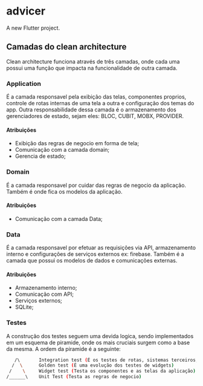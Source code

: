 # advicer

A new Flutter project.

## Camadas do clean architecture

Clean architecture funciona através de três camadas, onde cada uma possui uma função que impacta na funcionalidade de outra camada.

### Application
É a camada responsavel pela exibição das telas, componentes proprios, controle de rotas internas de uma tela a outra e configuração dos temas do app.
Outra responsabilidade dessa camada é o armazenamento dos gerenciadores de estado, sejam eles: BLOC, CUBIT, MOBX, PROVIDER.

#### Atribuições
- Exibição das regras de negocio em forma de tela;
- Comunicação com a camada domain;
- Gerencia de estado;

### Domain
É a camada responsavel por cuidar das regras de negocio da aplicação.
Também é onde fica os modelos da aplicação.

#### Atribuições
- Comunicação com a camada Data;

### Data
É a camada responsavel por efetuar as requisições via API, armazenamento interno e configurações de serviços externos ex: firebase.
Também é a camada que possui os modelos de dados e comunicações externas.

#### Atribuições
- Armazenamento interno;
- Comunicação com API;
- Serviços externos;
- SQLite;

### Testes

A construção dos testes seguem uma devida logica, sendo implementados em um esquema de piramide, onde os mais cruciais surgem como a base da mesma.
A ordem da piramide é a seguinte:

```sh
   /\       Integration test (É os testes de rotas, sistemas terceiros, integrações em geral.)
  /  \      Golden test (É uma evolução dos testes de widgets)
 /    \     Widget test (Testa os componentes e as telas da aplicação)
/______\    Unit Test (Testa as regras de negocio)
```